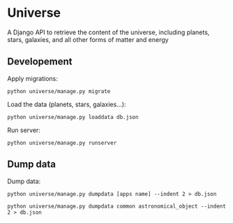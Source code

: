 # Universe

A Django API to retrieve the content of the universe, including planets, stars, galaxies, and all other forms of matter and energy

## Developement

Apply migrations:

```
python universe/manage.py migrate
```

Load the data (planets, stars, galaxies...):

```
python universe/manage.py loaddata db.json
```

Run server:

```
python universe/manage.py runserver
```

## Dump data

Dump data:

```
python universe/manage.py dumpdata [apps name] --indent 2 > db.json
```

```
python universe/manage.py dumpdata common astronomical_object --indent 2 > db.json
```
